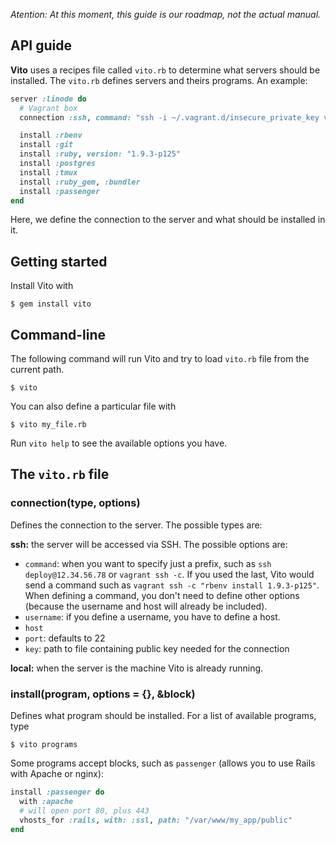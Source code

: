 _Atention: At this moment, this guide is our roadmap, not the actual manual._

## API guide

**Vito** uses a recipes file called `vito.rb` to determine what servers should
be installed. The `vito.rb` defines servers and theirs programs. An example:

```ruby
server :linode do
  # Vagrant box
  connection :ssh, command: "ssh -i ~/.vagrant.d/insecure_private_key vagrant@localhost -p2222"

  install :rbenv
  install :git
  install :ruby, version: "1.9.3-p125"
  install :postgres
  install :tmux
  install :ruby_gem, :bundler
  install :passenger
end
```

Here, we define the connection to the server and what should be installed in it.

## Getting started

Install Vito with

`$ gem install vito`

## Command-line

The following command will run Vito and try to load `vito.rb` file from the
current path.

`$ vito`

You can also define a particular file with

`$ vito my_file.rb`

Run `vito help` to see the available options you have.

## The `vito.rb` file

### connection(type, options)

Defines the connection to the server. The possible types are:

**ssh:** the server will be accessed via SSH. The possible options are:

* `command`: when you want to specify just a prefix, such as
`ssh deploy@12.34.56.78` or `vagrant ssh -c`. If you used the last, Vito would
send a command such as `vagrant ssh -c "rbenv install 1.9.3-p125"`. When
defining a command, you don't need to define other options (because the username
and host will already be included).
* `username`: if you define a username, you have to define a host.
* `host`
* `port`: defaults to 22
* `key`: path to file containing public key needed for the connection

**local:** when the server is the machine Vito is already running.

### install(program, options = {}, &block)

Defines what program should be installed. For a list of available programs, type

`$ vito programs`

Some programs accept blocks, such as `passenger` (allows you to use Rails with
Apache or nginx):

```ruby
install :passenger do
  with :apache
  # will open port 80, plus 443
  vhosts_for :rails, with: :ssl, path: "/var/www/my_app/public"
end
```
